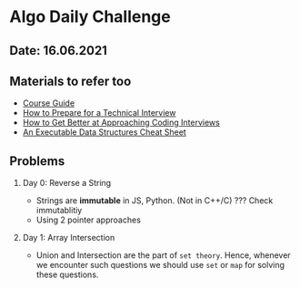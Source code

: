 # Algo Daily Challenge

## Date: 16.06.2021

## Materials to refer too  

- [Course Guide](./../algoDaily_course.pdf)
- [How to Prepare for a Technical Interview](https://algodaily.com/lessons/how-to-prepare-for-a-technical-interview)
- [How to Get Better at Approaching Coding Interviews](https://algodaily.com/lessons/how-to-get-better-at-coding-interviews)
- [An Executable Data Structures Cheat Sheet](https://algodaily.com/lessons/an-executable-data-structures-cheat-sheet)

## Problems

1. Day 0: Reverse a String  

   - Strings are **immutable** in JS, Python. (Not in C++/C) ??? Check immutablitiy
   - Using 2 pointer approaches  
  
2. Day 1: Array Intersection

   - Union and Intersection are the part of `set theory`. Hence, whenever we encounter such questions we should use `set` or `map` for solving these questions.  
